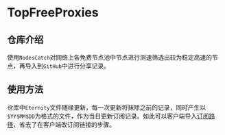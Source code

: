 # TopFreeProxies
## 仓库介绍

使用`NodesCatch`对网络上各免费节点池中节点进行测速筛选出较为稳定高速的节点，再导入到`GitHub`中进行分享记录。

## 使用方法

仓库中`Eternity`文件随缘更新，每一次更新将抹除之前的记录，同时产生以`$YY$MM$DD`为格式的文件，作为当日更新订阅记录。如此可以客户端导入[订阅路径](https://raw.githubusercontent.com/alanbobs999/TopFreeProxies/main/Eternity)，省去了在客户端改订阅链接的步骤。
